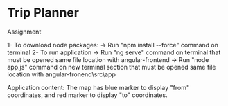 # Trip Planner
Assignment


1- To download node packages:
	-> Run "npm install --force" command on terminal
2- To run application
	-> Run "ng serve" command on terminal that must be opened same file location with angular-frontend
 	-> Run "node app.js" command on new terminal section that must be opened same file location with angular-fronend\src\app

Application content:
	The map has blue marker to display "from" coordinates,
 	and red marker to display "to" coordinates.

